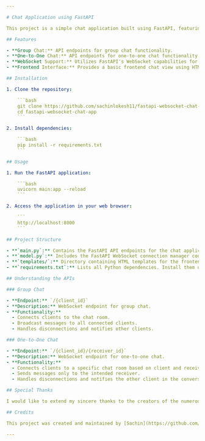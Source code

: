 ```yaml
---

# Chat Application using FastAPI

This project is a simple chat application built using FastAPI, featuring both group chat and one-to-one chat functionalities.

## Features

- **Group Chat:** API endpoints for group chat functionality.
- **One-to-One Chat:** API endpoints for one-to-one chat functionality.
- **WebSocket Support:** Utilizes FastAPI's WebSocket capabilities for real-time communication.
- **Frontend Interface:** Provides a basic frontend chat view using HTML templates.

## Installation

1. Clone the repository:

    ```bash
    git clone https://github.com/sachinlokesh11/fastapi-websocket-chat-app.git
    cd fastapi-websocket-chat-app
    ```

2. Install dependencies:

    ```bash
    pip install -r requirements.txt
    ```

## Usage

1. Run the FastAPI application:

    ```bash
    uvicorn main:app --reload
    ```

2. Access the application in your web browser:

    ```
    http://localhost:8000
    ```

## Project Structure

- **`main.py`:** Contains the FastAPI API endpoints for the chat application.
- **`model.py`:** Includes the FastAPI WebSocket connection manager code.
- **`templates/`:** Directory containing HTML templates for the frontend chat view.
- **`requirements.txt`:** Lists all Python dependencies. Install them using `pip install -r requirements.txt`.

## Understanding the APIs

### Group Chat

- **Endpoint:** `/{client_id}`
- **Description:** WebSocket endpoint for group chat.
- **Functionality:**
  - Connects clients to the chat room.
  - Broadcast messages to all connected clients.
  - Handles disconnections and notifies other clients.

### One-to-One Chat

- **Endpoint:** `/{client_id}/{receiver_id}`
- **Description:** WebSocket endpoint for one-to-one chat.
- **Functionality:**
  - Connects clients to a specific chat room based on client and receiver IDs.
  - Sends messages only to the intended receiver.
  - Handles disconnections and notifies the other client in the conversation.

## Special Thanks

I would like to extend my sincere thanks to the creators of the numerous resources and tutorials that have been instrumental in the development of this project. Your clear explanations, insightful guides, and generous sharing of knowledge have been invaluable in helping me navigate through the complexities of building a chat application with FastAPI. Your dedication to educating and empowering developers is deeply appreciated.

## Credits

This project was created and maintained by [Sachin](https://github.com/sachinlokesh11).

---
```

